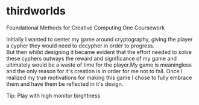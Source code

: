 # thirdworlds
Foundational Methods for Creative Computing One Coursework 

Initially I wanted to center my game around cryptography, giving the player a cypher they would need to decypher in order to progress.  
But then whilst designing it became evident that the effort needed to solve these cyphers outways the reward and significance of my game and ultimately would be a waste of time for the player.My game is meaningless and the only reason for it's creation is in order for me not to fail. 
Once I realized my true motivations for making this game I chose to fully embrace them and have them be reflected in it's design.  


Tip: 
Play with high monitor birghtness 
